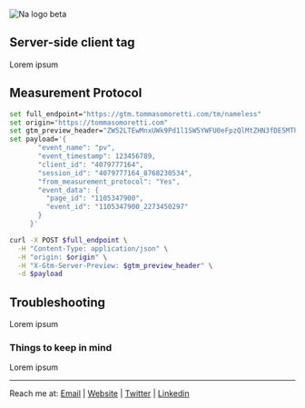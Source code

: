 ![Na logo beta](https://github.com/tommasomoretti/nameless-analytics/assets/29273232/7d4ded5e-4b79-46a2-b089-03997724fd10)


## Server-side client tag
Lorem ipsum


## Measurement Protocol
```bash
set full_endpoint="https://gtm.tommasomoretti.com/tm/nameless"
set origin="https://tommasomoretti.com"
set gtm_preview_header="ZW52LTEwMnxUWk9Pd1l1SW5YWFU0eFpzQlMtZHN3fDE5MThmMjVhMTQwNWViZjcwYmE5Yw==" 
set payload='{
       "event_name": "pv",
       "event_timestamp": 123456789,
       "client_id": "4079777164",
       "session_id": "4079777164_8768230534",
       "from_measurement_protocol": "Yes",
       "event_data": {
         "page_id": "1105347900",
         "event_id": "1105347900_2273450297"
       }
     }'

curl -X POST $full_endpoint \
  -H "Content-Type: application/json" \
  -H "origin: $origin" \
  -H "X-Gtm-Server-Preview: $gtm_preview_header" \
  -d $payload
```


## Troubleshooting
Lorem ipsum


### Things to keep in mind

Lorem ipsum

---

Reach me at: [Email](mailto:hello@tommasomoretti.com) | [Website](https://tommasomoretti.com/?utm_source=github.com&utm_medium=referral&utm_campaign=nameless_analytics) | [Twitter](https://twitter.com/tommoretti88) | [Linkedin](https://www.linkedin.com/in/tommasomoretti/)
